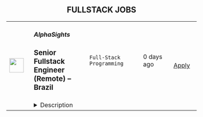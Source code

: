 <div align="center"><h2>FULLSTACK JOBS</h2></div><table><tr>
                <td width="100" height="100" rowspan="2">
                    <img src="https://wwr-pro.s3.amazonaws.com/logos/0074/5841/logo.gif" width="38px" height="auto">
                </td>
                <td width="300">
                    <h5>AlphaSights</h5>
                    <h3> Senior Fullstack Engineer (Remote) – Brazil</h3>
                </td>
                <td width="300">
                    <code>Full-Stack Programming</code>
                </td>
                <td width="200">
                <text>0 days ago</text>
                </td>
                <td width="100" rowspan="2">
                <a href="https://weworkremotely.com/remote-jobs/alphasights-senior-fullstack-engineer-remote-brazil" align="right" target="_blank">Apply</a>
                </td>
            </tr>
            <tr>
                <td colspan="3">
                <details><summary>Description</summary>
                <img src="https://we-work-remotely.imgix.net/logos/0074/5841/logo.gif?ixlib=rails-4.0.0&w=50&h=50&dpr=2&fit=fill&auto=compress" />

<p>
  <strong>Headquarters:</strong> New York, NY
    <br /><strong>URL:</strong> <a href="https://www.alphasights.com/">https://www.alphasights.com/</a>
</p>

<div><strong>This is a remote role exclusively for Brazilian citizens. </strong></div><div>
<br>At AlphaSights, we search through more than 500 million professionals working in the world today to find the small handful of experts qualified to answer our clients' needs. They use these insights to drive amazing progress within their organizations. Our mission is to provide access to dispersed, hidden, and underutilized knowledge. We’ve made terrific progress working in this new space, but we’ve only just scratched the surface on how we can apply technology to this problem.</div><div>
<br>As a senior full stack engineer, you will enable the next generation of our discovery experience by building ambitious web applications, on the edge of what is possible. You'll work closely with users, engineers, product, and designers to arrive at the best solution, immediately see the impact of your work, and get feedback directly from users. We're looking for people who are interested in building software systems to an incredibly high standard, comfortable working across multiple languages, and learning new technologies as needed.</div><div><strong><br>You will:</strong></div><ul>
<li>Write high quality code in both a high level backend language (Kotlin) and a modern front end framework (React)</li>
<li>Work with a team of highly skilled engineers to build our next generation of client facing and internal applications</li>
<li>Be responsible for the design and implementation of one or more technical areas</li>
</ul><div><strong><br>You might be a fit if you:</strong></div><ul>
<li>Have 5+ years of industry experience</li>
<li>Enjoy working in a collaborative environment</li>
<li>Possess strong architectural experience</li>
</ul><div><strong><br>Bonus points if you: </strong></div><ul>
<li>Have worked with message broker technology (rabbitmq, zeromq)</li>
<li>Enjoy SQL database optimisation</li>
<li>Have a Computer Science degree (or equivalent)</li>
</ul><div>
<br>We believe a broad spectrum of experience provides a great perspective on solving problems in new and innovative ways. If your background doesn't check all the boxes above, but you are passionate about front end engineering, we’d still love to hear from you.</div><div>
<br>About AlphaSights:</div><div>
<br>AlphaSights is a leading global industry research platform. We leverage proprietary knowledge search technology powered by machine learning, natural language processing and data science to connect decision makers to globally distributed knowledge faster than ever before. Professionals at investment firms, consultancies, corporations and non-profits rely on us to connect them seamlessly with knowledgeable domain experts who help enhance their thinking, inform critical decisions and propel their business forward. Founded in 2008, AlphaSights currently employs over 1,000 professionals in nine offices around the globe and regularly ranks as one of the fastest-growing companies in the world. AlphaSights has been consistently profitable since 2010, is internally (not VC/PE) funded and pursues a strategy of ambitious long-term growth.</div><div>
<br>Find out more: <a href="https://www.alphasights.com/careers/engineering/">https://www.alphasights.com/careers/engineering/</a>
</div>

<p><strong>To apply:</strong> <a href="https://weworkremotely.com/remote-jobs/alphasights-senior-fullstack-engineer-remote-brazil">https://weworkremotely.com/remote-jobs/alphasights-senior-fullstack-engineer-remote-brazil</a></p>

                </details>
                </td>
            </tr></table>